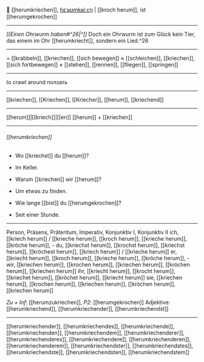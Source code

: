 🐛 [[herumkriechen]], [hɛˈʁʊmkʁiːçn̩](https://youglish.com/pronounce/herumkriechen/german) | [[kroch herum]], ist [[herumgekrochen]]

---
*[[Einen Ohrwurm haben#^26|^]]* Doch ein Ohrwurm ist zum Glück kein Tier, das einem im Ohr [[herumkriecht]], sondern ein Lied.^26
 
---
= [[krabbeln]], [[kriechen]], [[sich bewegen]]
≈ [[schleichen]], [[kriechen]], [[sich fortbewegen]]
≠ [[stehen]], [[rennen]], [[fliegen]], [[springen]]

---
to crawl around
ползать

---
[[kriechen]], [[Kriechen]], [[Kriecher]], [[herum]], [[kriechend]]

---
[[herum]]|[[kriech]]|[[en]]
[[herum]] + [[kriechen]]


---
###### [[herumkriechen]]
- Wo [[kriechst]] du [[herum]]?
- Im Keller.

- Warum [[kriechen]] wir [[herum]]?
- Um etwas zu finden.

- Wie lange [[bist]] du [[herumgekrochen]]?
- Seit einer Stunde.

---
Person, Präsens, Präteritum, Imperativ, Konjunktiv I,  Konjunktiv II 
ich, [[kriech herum]] / [[krieche herum]], [[kroch herum]], [[krieche herum]], [[kröche herum]], -
du, [[kriechst herum]], [[krochst herum]], [[kriechst herum]], [[kröchest herum]], [[kriech herum]] / [[krieche herum]]
er, [[kriecht herum]], [[kroch herum]], [[krieche herum]], [[kröche herum]], -
wir, [[kriechen herum]], [[krochen herum]], [[kriechen herum]], [[kröchen herum]], [[kriechen herum]]
ihr, [[kriecht herum]], [[krocht herum]], [[kriechet herum]], [[kröchet herum]], [[kriecht herum]]
sie, [[kriechen herum]], [[krochen herum]], [[kriechen herum]], [[kröchen herum]], [[kriechen herum]]

*Zu + Inf*: [[herumzukriechen]], *P2*: [[herumgekrochen]]
Adjektive: [[herumkriechend]], [[herumkriechender]], [[herumkriechendst]]

---
[[herumkriechender]], [[herumkriechendes]], [[herumkriechende]], [[herumkriechenden]], [[herumkriechendem]], [[herumkriechenderer]], [[herumkriechenderes]], [[herumkriechendere]], [[herumkriechenderen]], [[herumkriechenderem]], [[herumkriechendster]], [[herumkriechendstes]], [[herumkriechendste]], [[herumkriechendsten]], [[herumkriechendstem]]